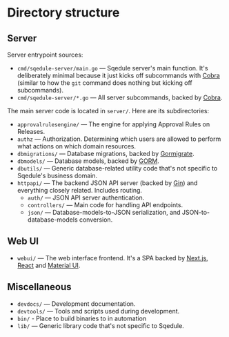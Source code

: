 # Directory structure

## Server

Server entrypoint sources:

 * `cmd/sqedule-server/main.go` — Sqedule server's main function. It's deliberately minimal because it just kicks off subcommands with [Cobra](https://github.com/spf13/cobra) (similar to how the `git` command does nothing but kicking off subcommands).
 * `cmd/sqedule-server/*.go` — All server subcommands, backed by [Cobra](https://github.com/spf13/cobra).

The main server code is located in `server/`. Here are its subdirectories:

 * `approvalrulesengine/` — The engine for applying Approval Rules on Releases.
 * `authz` — Authorization. Determining which users are allowed to perform what actions on which domain resources.
 * `dbmigrations/` — Database migrations, backed by [Gormigrate](https://github.com/go-gormigrate/gormigrate).
 * `dbmodels/` — Database models, backed by [GORM](https://gorm.io/).
 * `dbutils/` — Generic database-related utility code that's not specific to Sqedule's business domain.
 * `httpapi/` — The backend JSON API server (backed by [Gin](https://github.com/gin-gonic/gin)) and everything closely related. Includes routing.
     - `auth/` — JSON API server authentication.
     - `controllers/` — Main code for handling API endpoints.
     - `json/` — Database-models-to-JSON serialization, and JSON-to-database-models conversion.

## Web UI

 * `webui/` — The web interface frontend. It's a SPA backed by [Next.js](https://nextjs.org/), [React](https://reactjs.org/) and [Material UI](https://material-ui.com/).

## Miscellaneous

 * `devdocs/` — Development documentation.
 * `devtools/` — Tools and scripts used during development.
 * `bin/` - Place to build binaries to in automation
 * `lib/` — Generic library code that's not specific to Sqedule.
